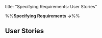 <frontmatter>
title: "Specifying Requirements: User Stories"
</frontmatter>

<link rel="stylesheet" href="{{baseUrl}}/css/textbook.css">

<div class="website-content" id="all">

%%**Specifying Requirements →**%%

<div id="title">

## User Stories
</div>
<div id="main">

<include src="introduction/embed.md" boilerplate  />
<include src="details/embed.md" boilerplate  />
<include src="usage/embed.md" boilerplate  />

</div>

</div>
